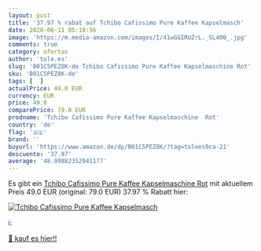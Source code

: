 ```yaml
---
layout: post
title: '37.97 % rabat auf Tchibo Cafissimo Pure Kaffee Kapselmasch'
date: 2020-06-11 05:10:56
image: 'https://m.media-amazon.com/images/I/41wGGIRUZrL._SL400_.jpg'
comments: true
category: ofertas
author: 'tole.es'
slug: 'B01C5PEZ8K-de Tchibo Cafissimo Pure Kaffee Kapselmaschine Rot'
sku: 'B01C5PEZ8K-de'
tags: [  ]
actualPrice: 49.0 EUR
currency: EUR
price: 49.0
comparePrice: 79.0 EUR
prodname: 'Tchibo Cafissimo Pure Kaffee Kapselmaschine  Rot'
country: 'de'
flag: '🇩🇪'
brand: ''
buyurl: 'https://www.amazon.de/dp/B01C5PEZ8K/?tag=tolees0ca-21'
descuento: '37.97'
average: '48.99882352941177'
---
```


Es gibt ein [Tchibo Cafissimo Pure Kaffee Kapselmaschine  Rot](https://www.amazon.de/dp/B01C5PEZ8K/?tag=tolees0ca-21) mit aktuellem Preis 49.0 EUR (original: 79.0 EUR) 37.97 % Rabatt hier:

[![Tchibo Cafissimo Pure Kaffee Kapselmasch](https://m.media-amazon.com/images/I/41wGGIRUZrL._SL400_.jpg)](https://www.amazon.de/dp/B01C5PEZ8K/?tag=tolees0ca-21)

ℹ️:


[🛒 kauf es hier!!](https://www.amazon.de/dp/B01C5PEZ8K/?tag=tolees0ca-21)
